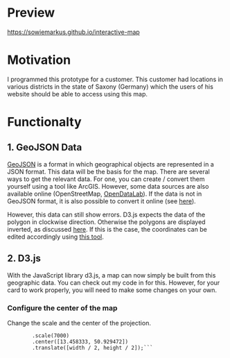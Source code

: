# Preview
https://sowiemarkus.github.io/interactive-map

# Motivation

I programmed this prototype for a customer. This customer had locations in various districts in the state of Saxony (Germany) which the users of his website should be able to access using this map.

# Functionalty

## 1. GeoJSON Data

<a href="https://de.wikipedia.org/wiki/GeoJSON">GeoJSON</a> is a format in which geographical objects are represented in a JSON format. This data will be the basis for the map. There are several ways to get the relevant data. For one, you can create / convert them yourself using a tool like ArcGIS. However, some data sources are also available online (OpenStreetMap, <a href="http://opendatalab.de/projects/geojson-utilities/">OpenDataLab</a>). If the data is not in GeoJSON format, it is also possible to convert it online (see <a href="https://mygeodata.cloud/converter/shp-to-geojson">here</a>).

However, this data can still show errors. D3.js expects the data of the polygon in clockwise direction. Otherwise the polygons are displayed inverted, as discussed  <a href="https://stackoverflow.com/questions/47234805/d3-v4-geo-draws-boundary-inverted">here</a>. If this is the case, the coordinates can be edited accordingly using <a href="https://observablehq.com/@bumbeishvili/rewind-geojson">this tool</a>.

## 2. D3.js

With the JavaScript library d3.js, a map can now simply be built from this geographic data. You can check out my code in for this. However, for your card to work properly, you will need to make some changes on your own.

### Configure the center of the map

Change the scale and the center of the projection.

```let projection = d3.geoMercator()
        .scale(7000)
        .center([13.458333, 50.929472])
        .translate([width / 2, height / 2]);```


